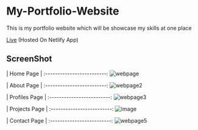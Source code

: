 # My-Portfolio-Website
This is my portfolio website which will be showcase my skills at one place

<a href="https://bishal-prasad.netlify.app/" target="_blank">Live</a> (Hosted On Netlify App)

## ScreenShot

|        Home Page        |
:-------------------------:
![webpage](https://user-images.githubusercontent.com/70791507/214073241-3d4b5328-8345-4dec-9f02-d6dee7f650bb.png)

|       About Page        |
:-------------------------:
![webpage2](https://user-images.githubusercontent.com/70791507/214074415-d9e9ed4b-e0f9-4e61-9c91-677d4eea5730.png)

|       Profiles Page     |
:-------------------------:
![webpage3](https://user-images.githubusercontent.com/70791507/214074625-0465767f-8874-4c9e-8bf9-3639a2a5d078.png)

|       Projects Page     |
:-------------------------:
![image](https://github.com/bishalprasad321/My-Portfolio-Website/assets/70791507/0edbfa9e-8b6e-409d-a8c6-8a6137a59425)

|       Contact Page     |
:-------------------------:
![webpage5](https://user-images.githubusercontent.com/70791507/214074767-f7fe9563-b2b6-4eff-8628-0540f0796a9c.png)
